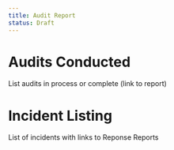 ```yaml
---
title: Audit Report
status: Draft
---
```


# Audits Conducted
List audits in process or complete (link to report)

# Incident Listing
List of incidents with links to Reponse Reports
